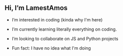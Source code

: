 ## Hi, I’m LamestAmos
- I’m interested in coding (kinda why I'm here)
- I’m currently learning literally everything on coding.
- I’m looking to collaborate on JS and Python projects

-  Fun fact: I have no idea what I'm doing
